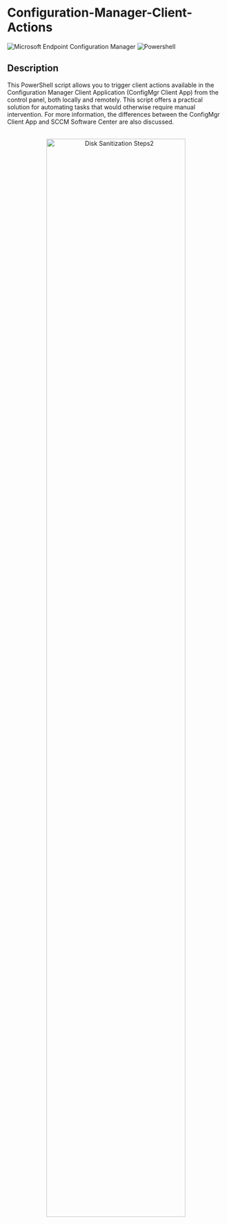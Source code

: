 <h1>Configuration-Manager-Client-Actions</h1>
<p float="left">
  <img src="https://i.imgur.com/Wl8C0vj.png" alt="Microsoft Endpoint Configuration Manager" class="header-image"  />
  <img src="https://i.imgur.com/pV4rCdw.png" alt="Powershell" class="header-image" /> 
</p>



<h2>Description</h2>
This PowerShell script allows you to trigger client actions available in the Configuration Manager Client Application (ConfigMgr Client App) from the control panel, both locally and remotely. This script offers a practical solution for automating tasks that would otherwise require manual intervention. For more information, the differences between the ConfigMgr Client App and SCCM Software Center are also discussed.
</br>
</br>

<p align="center">
<img src="https://i.imgur.com/hJatN3D.png" height="80%" width="80%" alt="Disk Sanitization Steps2"/>
</p>
